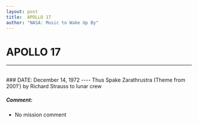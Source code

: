 ```yaml
---
layout: post
title:  APOLLO 17
author: "NASA: Music to Wake Up By"
---
```


# APOLLO 17
----
<br/>
### DATE: December 14, 1972
----
Thus Spake Zarathrustra (Theme from 2001') by Richard Strauss to lunar crew

##### Comment:
* No mission comment
